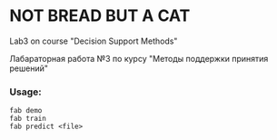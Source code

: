 # NOT BREAD BUT A CAT

Lab3 on course "Decision Support Methods"

Лабараторная работа №3 по курсу "Методы поддержки принятия решений"


### Usage:

```
fab demo
fab train
fab predict <file>
```
